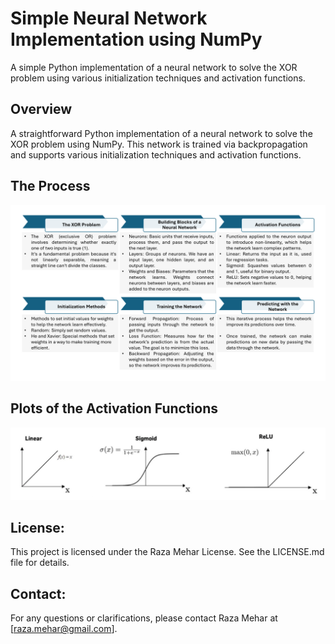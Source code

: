 # Simple Neural Network Implementation using NumPy
A simple Python implementation of a neural network to solve the XOR problem using various initialization techniques and activation functions.

## Overview
A straightforward Python implementation of a neural network to solve the XOR problem using NumPy. This network is trained via backpropagation and supports various initialization techniques and activation functions.

## The Process
<div>
  <img src="docs/process_1.png" alt="the process" style="max-width: 100%";>
</div>

## Plots of the Activation Functions
<div>
  <img src="docs/Act.png" alt="the activation fucntions" style="max-width: 100%";>
</div>

## License:
This project is licensed under the Raza Mehar License. See the LICENSE.md file for details.

## Contact:
For any questions or clarifications, please contact Raza Mehar at [raza.mehar@gmail.com].
